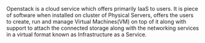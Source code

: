 Openstack is a cloud service which offers primarily IaaS to users. It is piece of software when installed on cluster of Physical Servers, offers the users to create, run and manage Virtual Machines(VM) on top of it along with support to attach the connected storage along with the networking services in a virtual format known as Infrastructure as a Service.
